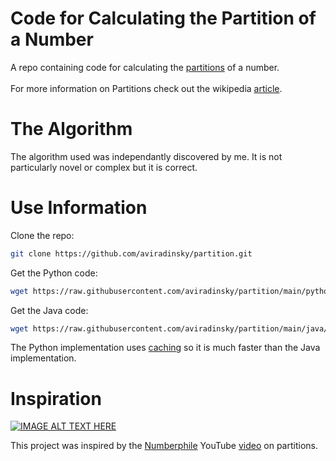 # Code for Calculating the Partition of a Number

A repo containing code for calculating the [partitions](https://en.wikipedia.org/wiki/Partition_(number_theory)) of a number.
\
\
For more information on Partitions check out the wikipedia [article](https://en.wikipedia.org/wiki/Partition_(number_theory)).

# The Algorithm
The algorithm used was independantly discovered by me. It is not particularly novel or complex but it is correct.

# Use Information
Clone the repo:
```bash
git clone https://github.com/aviradinsky/partition.git
```
Get the Python code:
```bash
wget https://raw.githubusercontent.com/aviradinsky/partition/main/python/partition.py
```
Get the Java code:
```bash
wget https://raw.githubusercontent.com/aviradinsky/partition/main/java/Partition.java
```
The Python implementation uses [caching](https://docs.python.org/3/library/functools.html#functools.lru_cache) so it is much faster than the Java implementation.
# Inspiration
[![IMAGE ALT TEXT HERE](https://img.youtube.com/vi/NjCIq58rZ8I/0.jpg)](https://www.youtube.com/watch?vNjCIq58rZ8I)

This project was inspired by the [Numberphile](https://www.youtube.com/channel/UCoxcjq-8xIDTYp3uz647V5A) YouTube [video](https://www.youtube.com/watch?v=NjCIq58rZ8I) on partitions.
